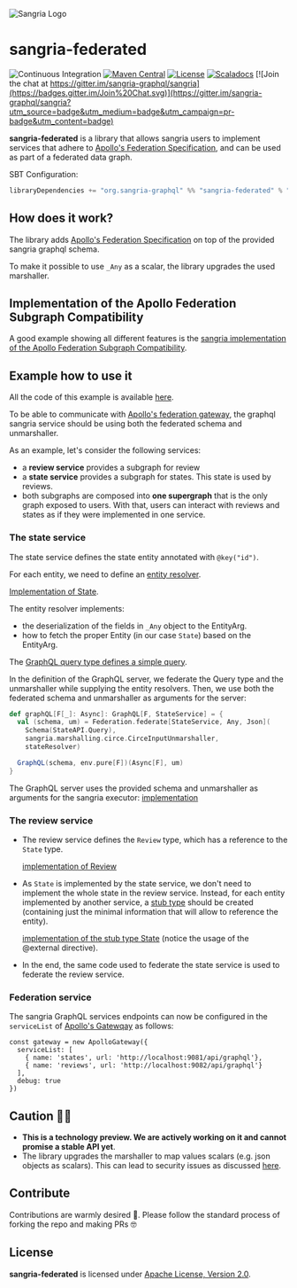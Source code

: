 ![Sangria Logo](https://sangria-graphql.github.io/assets/img/sangria-logo.svg)

# sangria-federated

![Continuous Integration](https://github.com/sangria-graphql/sangria-federated/workflows/Continuous%20Integration/badge.svg)
[![Maven Central](https://maven-badges.herokuapp.com/maven-central/org.sangria-graphql/sangria-federated_2.13/badge.svg)](https://maven-badges.herokuapp.com/maven-central/org.sangria-graphql/sangria-federated_2.13)
[![License](http://img.shields.io/:license-Apache%202-brightgreen.svg)](http://www.apache.org/licenses/LICENSE-2.0.txt)
[![Scaladocs](https://www.javadoc.io/badge/org.sangria-graphql/sangria-federated_2.13.svg?label=docs)](https://www.javadoc.io/doc/org.sangria-graphql/sangria-federated_2.13)
[![Join the chat at https://gitter.im/sangria-graphql/sangria](https://badges.gitter.im/Join%20Chat.svg)](https://gitter.im/sangria-graphql/sangria?utm_source=badge&utm_medium=badge&utm_campaign=pr-badge&utm_content=badge)

**sangria-federated** is a library that allows sangria users to implement services that adhere to [Apollo's Federation Specification](https://www.apollographql.com/docs/federation/federation-spec/), and can be used as part of a federated data graph.

SBT Configuration:

```scala
libraryDependencies += "org.sangria-graphql" %% "sangria-federated" % "<latest version>"
```

## How does it work?

The library adds [Apollo's Federation Specification](https://www.apollographql.com/docs/federation/federation-spec/) on top of the provided sangria graphql schema.

To make it possible to use `_Any` as a scalar, the library upgrades the used marshaller.

## Implementation of the Apollo Federation Subgraph Compatibility

A good example showing all different features is the [sangria implementation of the Apollo Federation Subgraph Compatibility](https://github.com/apollographql/apollo-federation-subgraph-compatibility/tree/main/implementations/sangria).

## Example how to use it

All the code of this example is available [here](./example).

To be able to communicate with [Apollo's federation gateway](https://www.apollographql.com/docs/federation/gateway/), the graphql sangria service should be using both the federated schema and unmarshaller.

As an example, let's consider the following services:
- a **review service** provides a subgraph for review
- a **state service** provides a subgraph for states. This state is used by reviews.
- both subgraphs are composed into **one supergraph** that is the only graph exposed to users. With that, users can interact with reviews and states as if they were implemented in one service. 

### The state service

The state service defines the state entity annotated with `@key("id")`.

For each entity, we need to define an [entity resolver](https://www.apollographql.com/docs/federation/entities/#resolving).

[Implementation of State](./example/state/src/main/scala/state/State.scala).

The entity resolver implements:
- the deserialization of the fields in `_Any` object to the EntityArg.
- how to fetch the proper Entity (in our case `State`) based on the EntityArg.

The [GraphQL query type defines a simple query](./example/state/src/main/scala/state/StateAPI.scala).

In the definition of the GraphQL server, we federate the Query type and the unmarshaller while supplying the entity resolvers.
Then, we use both the federated schema and unmarshaller as arguments for the server:

```scala
def graphQL[F[_]: Async]: GraphQL[F, StateService] = {
  val (schema, um) = Federation.federate[StateService, Any, Json](
    Schema(StateAPI.Query),
    sangria.marshalling.circe.CirceInputUnmarshaller,
    stateResolver)

  GraphQL(schema, env.pure[F])(Async[F], um)
}
```

The GraphQL server uses the provided schema and unmarshaller as arguments for the sangria executor:
[implementation](./example/common/src/main/scala/common/GraphQL.scala)
  
### The review service

- The review service defines the `Review` type, which has a reference to the `State` type.

  [implementation of Review](./example/review/src/main/scala/review/Review.scala)

- As `State` is implemented by the state service, we don't need to implement the whole state in the review service.
Instead, for each entity implemented by another service, a [stub type](https://www.apollographql.com/docs/federation/entities/#referencing) should be created (containing just the minimal information that will allow to reference the entity).

  [implementation of the stub type State](./example/review/src/main/scala/review/State.scala)
(notice the usage of the @external directive).

- In the end, the same code used to federate the state service is used to federate the review service.

### Federation service

The sangria GraphQL services endpoints can now be configured in the ```serviceList``` of [Apollo's Gatewqay](https://www.apollographql.com/docs/federation/gateway/#setup) as follows:
```
const gateway = new ApolloGateway({
  serviceList: [
    { name: 'states', url: 'http://localhost:9081/api/graphql'},
    { name: 'reviews', url: 'http://localhost:9082/api/graphql'}
  ],
  debug: true
})
```

## Caution 🚨🚨

- **This is a technology preview. We are actively working on it and cannot promise a stable API yet**.
- The library upgrades the marshaller to map values scalars (e.g. json objects as scalars). This can lead to security issues as discussed [here](http://www.petecorey.com/blog/2017/06/12/graphql-nosql-injection-through-json-types/).

## Contribute

Contributions are warmly desired 🤗. Please follow the standard process of forking the repo and making PRs 🤓

## License

**sangria-federated** is licensed under [Apache License, Version 2.0](http://www.apache.org/licenses/LICENSE-2.0).
